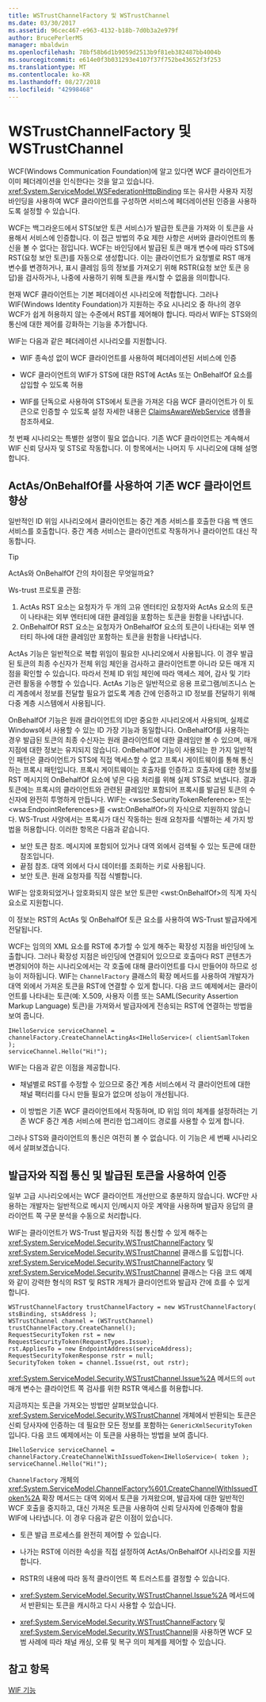 ```yaml
---
title: WSTrustChannelFactory 및 WSTrustChannel
ms.date: 03/30/2017
ms.assetid: 96cec467-e963-4132-b18b-7d0b3a2e979f
author: BrucePerlerMS
manager: mbaldwin
ms.openlocfilehash: 78bf58b6d1b9059d2513b9f81eb382487bb4004b
ms.sourcegitcommit: e614e0f3b031293e4107f37f752be43652f3f253
ms.translationtype: MT
ms.contentlocale: ko-KR
ms.lasthandoff: 08/27/2018
ms.locfileid: "42998468"
---
```

# <a name="wstrustchannelfactory-and-wstrustchannel"></a>WSTrustChannelFactory 및 WSTrustChannel
WCF(Windows Communication Foundation)에 알고 있다면 WCF 클라이언트가 이미 페더레이션을 인식한다는 것을 알고 있습니다. <xref:System.ServiceModel.WSFederationHttpBinding> 또는 유사한 사용자 지정 바인딩을 사용하여 WCF 클라이언트를 구성하면 서비스에 페더레이션된 인증을 사용하도록 설정할 수 있습니다.  
  
 WCF는 백그라운드에서 STS(보안 토큰 서비스)가 발급한 토큰을 가져와 이 토큰을 사용해서 서비스에 인증합니다. 이 접근 방법의 주요 제한 사항은 서버와 클라이언트의 통신을 볼 수 없다는 점입니다. WCF는 바인딩에서 발급된 토큰 매개 변수에 따라 STS에 RST(요청 보안 토큰)를 자동으로 생성합니다. 이는 클라이언트가 요청별로 RST 매개 변수를 변경하거나, 표시 클레임 등의 정보를 가져오기 위해 RSTR(요청 보안 토큰 응답)을 검사하거나, 나중에 사용하기 위해 토큰을 캐시할 수 없음을 의미합니다.  
  
 현재 WCF 클라이언트는 기본 페더레이션 시나리오에 적합합니다. 그러나 WIF(Windows Identity Foundation)가 지원하는 주요 시나리오 중 하나의 경우 WCF가 쉽게 허용하지 않는 수준에서 RST를 제어해야 합니다. 따라서 WIF는 STS와의 통신에 대한 제어를 강화하는 기능을 추가합니다.  
  
 WIF는 다음과 같은 페더레이션 시나리오를 지원합니다.  
  
-   WIF 종속성 없이 WCF 클라이언트를 사용하여 페더레이션된 서비스에 인증  
  
-   WCF 클라이언트의 WIF가 STS에 대한 RST에 ActAs 또는 OnBehalfOf 요소를 삽입할 수 있도록 허용  
  
-   WIF를 단독으로 사용하여 STS에서 토큰을 가져온 다음 WCF 클라이언트가 이 토큰으로 인증할 수 있도록 설정 자세한 내용은 [ClaimsAwareWebService](http://go.microsoft.com/fwlink/?LinkID=248406) 샘플을 참조하세요.  
  
 첫 번째 시나리오는 특별한 설명이 필요 없습니다. 기존 WCF 클라이언트는 계속해서 WIF 신뢰 당사자 및 STS로 작동합니다. 이 항목에서는 나머지 두 시나리오에 대해 설명합니다.  
  
## <a name="enhancing-an-existing-wcf-client-with-actas--onbehalfof"></a>ActAs/OnBehalfOf를 사용하여 기존 WCF 클라이언트 향상  
 일반적인 ID 위임 시나리오에서 클라이언트는 중간 계층 서비스를 호출한 다음 백 엔드 서비스를 호출합니다. 중간 계층 서비스는 클라이언트로 작동하거나 클라이언트 대신 작동합니다.  
  
> [!TIP]
>  ActAs와 OnBehalfOf 간의 차이점은 무엇일까요?  
>   
>  Ws-trust 프로토콜 관점:  
>   
> 1. ActAs RST 요소는 요청자가 두 개의 고유 엔터티인 요청자와 ActAs 요소의 토큰이 나타내는 외부 엔터티에 대한 클레임을 포함하는 토큰을 원함을 나타냅니다.  
> 2. OnBehalfOf RST 요소는 요청자가 OnBehalfOf 요소의 토큰이 나타내는 외부 엔터티 하나에 대한 클레임만 포함하는 토큰을 원함을 나타냅니다.  
>   
>  ActAs 기능은 일반적으로 복합 위임이 필요한 시나리오에서 사용됩니다. 이 경우 발급된 토큰의 최종 수신자가 전체 위임 체인을 검사하고 클라이언트뿐 아니라 모든 매개 지점을 확인할 수 있습니다. 따라서 전체 ID 위임 체인에 따라 액세스 제어, 감사 및 기타 관련 활동을 수행할 수 있습니다. ActAs 기능은 일반적으로 응용 프로그램/비즈니스 논리 계층에서 정보를 전달할 필요가 없도록 계층 간에 인증하고 ID 정보를 전달하기 위해 다중 계층 시스템에서 사용됩니다.  
>   
>  OnBehalfOf 기능은 원래 클라이언트의 ID만 중요한 시나리오에서 사용되며, 실제로 Windows에서 사용할 수 있는 ID 가장 기능과 동일합니다. OnBehalfOf를 사용하는 경우 발급된 토큰의 최종 수신자는 원래 클라이언트에 대한 클레임만 볼 수 있으며, 매개 지점에 대한 정보는 유지되지 않습니다. OnBehalfOf 기능이 사용되는 한 가지 일반적인 패턴은 클라이언트가 STS에 직접 액세스할 수 없고 프록시 게이트웨이를 통해 통신하는 프록시 패턴입니다. 프록시 게이트웨이는 호출자를 인증하고 호출자에 대한 정보를 RST 메시지의 OnBehalfOf 요소에 넣은 다음 처리를 위해 실제 STS로 보냅니다. 결과 토큰에는 프록시의 클라이언트와 관련된 클레임만 포함되어 프록시를 발급된 토큰의 수신자에 완전히 투명하게 만듭니다. WIF는 \<wsse:SecurityTokenReference> 또는 \<wsa:EndpointReferences>를 \<wst:OnBehalfOf>의 자식으로 지원하지 않습니다. WS-Trust 사양에서는 프록시가 대신 작동하는 원래 요청자를 식별하는 세 가지 방법을 허용합니다. 이러한 항목은 다음과 같습니다.  
>   
>  -   보안 토큰 참조. 메시지에 포함되어 있거나 대역 외에서 검색될 수 있는 토큰에 대한 참조입니다.  
> -   끝점 참조. 대역 외에서 다시 데이터를 조회하는 키로 사용됩니다.  
> -   보안 토큰. 원래 요청자를 직접 식별합니다.  
>   
>  WIF는 암호화되었거나 암호화되지 않은 보안 토큰만 \<wst:OnBehalfOf>의 직계 자식 요소로 지원합니다.  
  
 이 정보는 RST의 ActAs 및 OnBehalfOf 토큰 요소를 사용하여 WS-Trust 발급자에게 전달됩니다.  
  
 WCF는 임의의 XML 요소를 RST에 추가할 수 있게 해주는 확장성 지점을 바인딩에 노출합니다. 그러나 확장성 지점은 바인딩에 연결되어 있으므로 호출마다 RST 콘텐츠가 변경되어야 하는 시나리오에서는 각 호출에 대해 클라이언트를 다시 만들어야 하므로 성능이 저하됩니다. WIF는 `ChannelFactory` 클래스의 확장 메서드를 사용하여 개발자가 대역 외에서 가져온 토큰을 RST에 연결할 수 있게 합니다. 다음 코드 예제에서는 클라이언트를 나타내는 토큰(예: X.509, 사용자 이름 또는 SAML(Security Assertion Markup Language) 토큰)을 가져와서 발급자에게 전송되는 RST에 연결하는 방법을 보여 줍니다.  
  
```  
IHelloService serviceChannel = channelFactory.CreateChannelActingAs<IHelloService>( clientSamlToken );  
serviceChannel.Hello("Hi!");  
```  
  
 WIF는 다음과 같은 이점을 제공합니다.  
  
-   채널별로 RST를 수정할 수 있으므로 중간 계층 서비스에서 각 클라이언트에 대한 채널 팩터리를 다시 만들 필요가 없으며 성능이 개선됩니다.  
  
-   이 방법은 기존 WCF 클라이언트에서 작동하며, ID 위임 의미 체계를 설정하려는 기존 WCF 중간 계층 서비스에 편리한 업그레이드 경로를 사용할 수 있게 합니다.  
  
 그러나 STS와 클라이언트의 통신은 여전히 볼 수 없습니다. 이 기능은 세 번째 시나리오에서 살펴보겠습니다.  
  
## <a name="communicating-directly-with-an-issuer-and-using-the-issued-token-to-authenticate"></a>발급자와 직접 통신 및 발급된 토큰을 사용하여 인증  
 일부 고급 시나리오에서는 WCF 클라이언트 개선만으로 충분하지 않습니다. WCF만 사용하는 개발자는 일반적으로 메시지 인/메시지 아웃 계약을 사용하며 발급자 응답의 클라이언트 쪽 구문 분석을 수동으로 처리합니다.  
  
 WIF는 클라이언트가 WS-Trust 발급자와 직접 통신할 수 있게 해주는 <xref:System.ServiceModel.Security.WSTrustChannelFactory> 및 <xref:System.ServiceModel.Security.WSTrustChannel> 클래스를 도입합니다. <xref:System.ServiceModel.Security.WSTrustChannelFactory> 및 <xref:System.ServiceModel.Security.WSTrustChannel> 클래스는 다음 코드 예제와 같이 강력한 형식의 RST 및 RSTR 개체가 클라이언트와 발급자 간에 흐를 수 있게 합니다.  
  
```  
WSTrustChannelFactory trustChannelFactory = new WSTrustChannelFactory( stsBinding, stsAddress );  
WSTrustChannel channel = (WSTrustChannel) trustChannelFactory.CreateChannel();  
RequestSecurityToken rst = new RequestSecurityToken(RequestTypes.Issue);  
rst.AppliesTo = new EndpointAddress(serviceAddress);  
RequestSecurityTokenResponse rstr = null;  
SecurityToken token = channel.Issue(rst, out rstr);  
```  
  
 <xref:System.ServiceModel.Security.WSTrustChannel.Issue%2A> 메서드의 `out` 매개 변수는 클라이언트 쪽 검사를 위한 RSTR 액세스를 허용합니다.  
  
 지금까지는 토큰을 가져오는 방법만 살펴보았습니다. <xref:System.ServiceModel.Security.WSTrustChannel> 개체에서 반환되는 토큰은 신뢰 당사자에 인증하는 데 필요한 모든 정보를 포함하는 `GenericXmlSecurityToken`입니다. 다음 코드 예제에서는 이 토큰을 사용하는 방법을 보여 줍니다.  
  
```  
IHelloService serviceChannel = channelFactory.CreateChannelWithIssuedToken<IHelloService>( token ); serviceChannel.Hello("Hi!");  
```  
  
 `ChannelFactory` 개체의 <xref:System.ServiceModel.ChannelFactory%601.CreateChannelWithIssuedToken%2A> 확장 메서드는 대역 외에서 토큰을 가져왔으며, 발급자에 대한 일반적인 WCF 호출을 중지하고, 대신 가져온 토큰을 사용하여 신뢰 당사자에 인증해야 함을 WIF에 나타냅니다. 이 경우 다음과 같은 이점이 있습니다.  
  
-   토큰 발급 프로세스를 완전히 제어할 수 있습니다.  
  
-   나가는 RST에 이러한 속성을 직접 설정하여 ActAs/OnBehalfOf 시나리오를 지원합니다.  
  
-   RSTR의 내용에 따라 동적 클라이언트 쪽 트러스트를 결정할 수 있습니다.  
  
-   <xref:System.ServiceModel.Security.WSTrustChannel.Issue%2A> 메서드에서 반환되는 토큰을 캐시하고 다시 사용할 수 있습니다.  
  
-   <xref:System.ServiceModel.Security.WSTrustChannelFactory> 및 <xref:System.ServiceModel.Security.WSTrustChannel>을 사용하면 WCF 모범 사례에 따라 채널 캐싱, 오류 및 복구 의미 체계를 제어할 수 있습니다.  
  
## <a name="see-also"></a>참고 항목  
 [WIF 기능](../../../docs/framework/security/wif-features.md)
